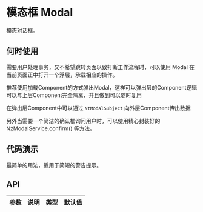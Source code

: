 # 模态框 Modal

模态对话框。

## 何时使用

需要用户处理事务，又不希望跳转页面以致打断工作流程时，可以使用 Modal 在当前页面正中打开一个浮层，承载相应的操作。

推荐使用加载Component的方式弹出Modal，这样可以弹出层的Component逻辑可以与上层Component完全隔离，并且做到可以随时复用

在弹出层Component中可以通过 `NtModalSubject` 向外层Component传出数据

另外当需要一个简洁的确认框询问用户时，可以使用精心封装好的 NzModalService.confirm() 等方法。

## 代码演示

<div class="grid-x grid-margin-x">
  <div class="medium-6 large-6 cell">
    <nt-example>
      <nt-example-showcase>
        <example-modal-basic></example-modal-basic>
      </nt-example-showcase>
      <nt-example-legend title="基本">
        最简单的用法，适用于简短的警告提示。
      </nt-example-legend>
      <nt-example-code [code]="basicCode"></nt-example-code>
    </nt-example>
  </div>
  <div class="medium-6 large-6 cell">
    
  </div>
</div>

## API

| 参数 | 说明 | 类型 | 默认值 |
| --- | --- | --- | --- |

